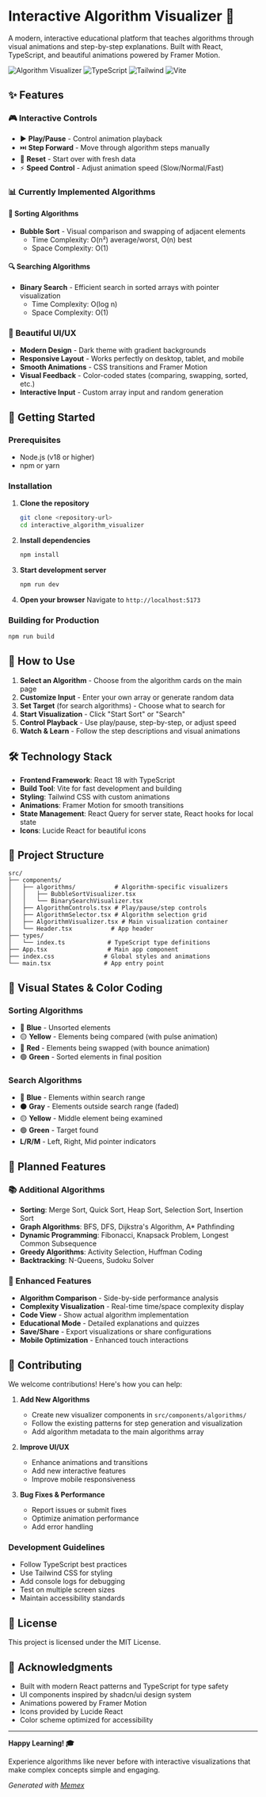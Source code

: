 # Interactive Algorithm Visualizer 🎯

A modern, interactive educational platform that teaches algorithms through visual animations and step-by-step explanations. Built with React, TypeScript, and beautiful animations powered by Framer Motion.

![Algorithm Visualizer](https://img.shields.io/badge/React-18.2.0-blue) ![TypeScript](https://img.shields.io/badge/TypeScript-~5.0.0-blue) ![Tailwind](https://img.shields.io/badge/TailwindCSS-3.4.17-green) ![Vite](https://img.shields.io/badge/Vite-4.4.0-purple)

## ✨ Features

### 🎮 Interactive Controls
- ▶️ **Play/Pause** - Control animation playback  
- ⏭️ **Step Forward** - Move through algorithm steps manually
- 🔄 **Reset** - Start over with fresh data
- ⚡ **Speed Control** - Adjust animation speed (Slow/Normal/Fast)

### 📊 Currently Implemented Algorithms

#### 🔢 Sorting Algorithms
- **Bubble Sort** - Visual comparison and swapping of adjacent elements
  - Time Complexity: O(n²) average/worst, O(n) best
  - Space Complexity: O(1)

#### 🔍 Searching Algorithms  
- **Binary Search** - Efficient search in sorted arrays with pointer visualization
  - Time Complexity: O(log n)
  - Space Complexity: O(1)

### 🎨 Beautiful UI/UX
- **Modern Design** - Dark theme with gradient backgrounds
- **Responsive Layout** - Works perfectly on desktop, tablet, and mobile
- **Smooth Animations** - CSS transitions and Framer Motion
- **Visual Feedback** - Color-coded states (comparing, swapping, sorted, etc.)
- **Interactive Input** - Custom array input and random generation

## 🚀 Getting Started

### Prerequisites
- Node.js (v18 or higher)
- npm or yarn

### Installation

1. **Clone the repository**
   ```bash
   git clone <repository-url>
   cd interactive_algorithm_visualizer
   ```

2. **Install dependencies**
   ```bash
   npm install
   ```

3. **Start development server**
   ```bash
   npm run dev
   ```

4. **Open your browser**
   Navigate to `http://localhost:5173`

### Building for Production

```bash
npm run build
```

## 🎯 How to Use

1. **Select an Algorithm** - Choose from the algorithm cards on the main page
2. **Customize Input** - Enter your own array or generate random data
3. **Set Target** (for search algorithms) - Choose what to search for
4. **Start Visualization** - Click "Start Sort" or "Search"
5. **Control Playback** - Use play/pause, step-by-step, or adjust speed
6. **Watch & Learn** - Follow the step descriptions and visual animations

## 🛠️ Technology Stack

- **Frontend Framework**: React 18 with TypeScript
- **Build Tool**: Vite for fast development and building
- **Styling**: Tailwind CSS with custom animations
- **Animations**: Framer Motion for smooth transitions
- **State Management**: React Query for server state, React hooks for local state
- **Icons**: Lucide React for beautiful icons

## 📁 Project Structure

```
src/
├── components/
│   ├── algorithms/           # Algorithm-specific visualizers
│   │   ├── BubbleSortVisualizer.tsx
│   │   └── BinarySearchVisualizer.tsx
│   ├── AlgorithmControls.tsx # Play/pause/step controls
│   ├── AlgorithmSelector.tsx # Algorithm selection grid
│   ├── AlgorithmVisualizer.tsx # Main visualization container
│   └── Header.tsx           # App header
├── types/
│   └── index.ts            # TypeScript type definitions
├── App.tsx                 # Main app component
├── index.css              # Global styles and animations
└── main.tsx               # App entry point
```

## 🎨 Visual States & Color Coding

### Sorting Algorithms
- 🔵 **Blue** - Unsorted elements
- 🟡 **Yellow** - Elements being compared (with pulse animation)
- 🔴 **Red** - Elements being swapped (with bounce animation)  
- 🟢 **Green** - Sorted elements in final position

### Search Algorithms
- 🔵 **Blue** - Elements within search range
- ⚫ **Gray** - Elements outside search range (faded)
- 🟡 **Yellow** - Middle element being examined
- 🟢 **Green** - Target found
- **L/R/M** - Left, Right, Mid pointer indicators

## 🔮 Planned Features

### 📚 Additional Algorithms
- **Sorting**: Merge Sort, Quick Sort, Heap Sort, Selection Sort, Insertion Sort
- **Graph Algorithms**: BFS, DFS, Dijkstra's Algorithm, A* Pathfinding
- **Dynamic Programming**: Fibonacci, Knapsack Problem, Longest Common Subsequence
- **Greedy Algorithms**: Activity Selection, Huffman Coding
- **Backtracking**: N-Queens, Sudoku Solver

### 🎯 Enhanced Features
- **Algorithm Comparison** - Side-by-side performance analysis
- **Complexity Visualization** - Real-time time/space complexity display
- **Code View** - Show actual algorithm implementation
- **Educational Mode** - Detailed explanations and quizzes
- **Save/Share** - Export visualizations or share configurations
- **Mobile Optimization** - Enhanced touch interactions

## 🤝 Contributing

We welcome contributions! Here's how you can help:

1. **Add New Algorithms**
   - Create new visualizer components in `src/components/algorithms/`
   - Follow the existing patterns for step generation and visualization
   - Add algorithm metadata to the main algorithms array

2. **Improve UI/UX**
   - Enhance animations and transitions
   - Add new interactive features
   - Improve mobile responsiveness

3. **Bug Fixes & Performance**
   - Report issues or submit fixes
   - Optimize animation performance
   - Add error handling

### Development Guidelines
- Follow TypeScript best practices
- Use Tailwind CSS for styling
- Add console logs for debugging
- Test on multiple screen sizes
- Maintain accessibility standards

## 📝 License

This project is licensed under the MIT License.

## 🙏 Acknowledgments

- Built with modern React patterns and TypeScript for type safety
- UI components inspired by shadcn/ui design system
- Animations powered by Framer Motion
- Icons provided by Lucide React
- Color scheme optimized for accessibility

---

**Happy Learning! 🎓**

Experience algorithms like never before with interactive visualizations that make complex concepts simple and engaging.

*Generated with [Memex](https://memex.tech)*
